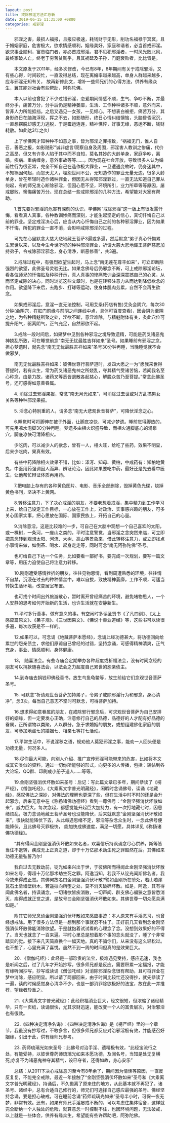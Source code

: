 ```yaml
---
layout: post
title: 戒除邪淫方法汇总新
date: 2019-06-15 11:31:00 +0800
categories: 戒邪淫
---
```


　　邪淫之害，最损人福报，且报应极速，耗钱财于无形，削功名福禄于冥冥，且于婚姻家庭，危害极大，欲求情感顺利，姻缘美好，家庭和谐者，必当首戒邪淫。欲求事业顺利，富贵临门者，亦必首戒邪淫。君不见犯邪淫者，一时风光败北风，最终家破人亡，终老于穷苦贫贱乎，且其祸延及子孙，门庭衰败者，比比皆是。
　　本文原发于2011年，经多次修改，今已有8年，8年期间有关于戒除邪淫，又有些心得，时间较忙，一直没得总结，现在离婚率越来越高，单身人群越来越多，应与邪淫无知有关， 故再新修此文，增补一些师兄们的心得方法，供养有缘众生，翼其能对社会有些帮助，阿弥陀佛。
　　本人以前也曾犯了不少过错邪淫，恋爱期间情感不顺，生气、争吵不断，并最终分手，痛苦万分，分手后仍是精神萎靡，生活、工作种种诸多不顺，意外而来，皆非人力所能抵挡。之后又遇见一女孩，一见倾心，不想表白被拒，痛苦万分，其身影终日在脑海浮现，挥之不去，如影随形，终日心情纠结懊恼，头脑昏昏沉沉，一直想摆脱却感无力逃脱，于是霉运连连，精神憔悴，好事无缘，恶运不断，钱财耗散。如此达3年之久!
　　上了学佛网才知种种不如意之事，皆为邪淫之罪招致，“祸福无门，惟人自召，善恶之报，如影随形”诚非虚言!观察自身及周围，邪淫害人教训之惨痛，代价之高昂，但又有许多人陷于其中而不自知，莫名其妙的大龄单身，家庭争吵，离婚，疾病、重病缠身，意外事故等等……，因为现在社会开放，导致很多人认为婚前性行为很正常，完全不知自己在造作极大罪业，一旦遭遇变故时，仍身迷其中，不知祸因何起，而怨天尤人，埋怨世间不公，无知造作的罪业无量无边，很多大龄单身，曾在年轻时造作诸种罪业，但因无从得知邪淫罪过，一直无法知道自己罪从何起，有的师兄发心断除邪淫，但因心愿不坚，环境所引，业力所牵等等原因，屡戒屡败，懊悔痛苦万分。现在总结一些戒除邪淫的几种方法，希望能对大家有帮助。
　　1.首先要对邪淫的危害有深刻的认识，学佛网“戒除邪淫”这一版上有很发露忏悔，看看真人真事，各种教训惨痛而深刻，才能生起坚定的信心，真切忏悔自己以前的罪业。坚定戒淫决心后，应当从内心忏悔自己之前的各种邪淫罪业，因为如果不忏悔，所犯的罪业一直不消，会影响戒除邪淫的过程。
　　可先在心里默念大慈大悲地藏王菩萨3遍或多遍，然后默念“弟子真心忏悔累生累世以来，以及今生今世所犯的种种邪淫罪业，祈请大慈大悲地藏王菩萨慈悲加持弟子，令戒除邪淫邪念，身心清净，断恶修善”，共3遍。
　　2.戒除过程中，有强烈欲望生起时，马上念“南无莲花尊丰如来”，可立即断除强烈的欲望，此佛圣号灵验无比。如果念佛号后仍邪念不断，可上戒除邪淫论坛，看各位师兄的忏悔贴及种种开示，真人真事的惨痛教训会深深震撼自己的心灵，从而坚定戒除的决心，同时浏览这些文章时，也是在转移注意力从而达到降低欲念的作用。欲望降下来后，去跑步、打球等运动，使身体肌肉劳累，自然不会再生欲念。
　　如果戒邪淫后，意淫一直无法控制，可用艾条(药店有售)艾灸会阴穴，每次30分钟(会阴穴，在肛门前缘与前阴之间连线中点，具体可百度查看)，因会阴为至阴之地，为各种精魅所聚之处，淫欲不断，意淫难除，与精魅附体有关，灸此穴位可提升阳气，驱离阴气，正气充足，自然邪欲不起。
　　3.戒除一段时间后，如果梦中见到各种邪淫之境导致遗精，可能是药叉诸恶鬼神娆乱所致，可在睡觉前念“南无无忧最胜吉祥如来”圣号。如果睡前有邪淫之念，担心梦遗时，就先念“南无无忧最胜吉祥如来”圣号30分钟再睡，当晚睡觉就不会做邪梦。
　　南无无忧最胜吉祥如来：彼佛世尊行菩萨道时，发四大愿之一为“愿我来世得菩提时，若有众生，常为药叉诸恶鬼神之所娆乱，夺其精气受诸苦恼，若闻我名至心称念，由是力故，诸药叉等悉皆退散各起慈心，解脱众苦乃至菩提。”常念此佛圣号，还可感得如意善眷属。
　　4. 消除过去邪淫果报，常念“南无月光如来”，可消除过去世或对方乱搞男女关系等种种邪淫果报。
　　5. 淫念心特别重的人，请多念“南无大悲观世音菩萨”，可降伏淫念之心。
　　6.睡觉时可将脚伸在被子外面，让脚底凉快，可减少梦遗。睡前觉得脚热的，可先用凉水泡脚30分钟再睡。梦遗多由相火炽盛导致，而相火通脚底心的涌泉穴，脚底凉快可清降相火。
　　少吃肉，可以减少人的欲念，曾有一人，相火旺，给吃了些药，效果不明显，后来少吃肉，果真有效。
　　有些中药降除相火效果不错，比如：泽泻、知母、黄柏，中成药有：知柏地黄丸，中医用药强调因人而异、辨证论治，因此如果要吃中药，最好还是先去看中医生，让他帮忙辩证体质再用药。
　　7.把电脑上存有的各种黄色图片、电影、音乐全部删除，毁掉黄色光碟，烧掉黄色书刊，坚决不上黄网。
　　8.转移注意力，下了决心戒淫的朋友，不要老想着戒淫，集中精力到工作学习上来，给自己设定工作目标，一心放在工作上，对政治、实事感兴趣的朋友，可多关心国家实事，把心思放在国际、国家民族上，开拓自己的心量。
　　9.消除意淫，这是比较难的一步，可自己在大脑中观想一个自己喜欢的太阳，或一棵树，一条河，一座山之类的，平时注意警觉，当邪淫之念突然来临，可立即把意念转到观想太阳、河流、大树、高山等景象来，借此转移注意力，或立即找点小事情来做，如倒茶、喝水、起身走走等，同时可念“南无阿弥陀佛”圣号。
　　也可给自己下达一个任务，比如要看一部好书，要完成一次规划，要写一篇文章等，用压力迫使自己将注意力转移。
　　10.刚刚遭受感情挫折的朋友，往往见物思情，看到周遭熟悉的环境，往往情不自禁，沉浸在过去的种种情丝中，难以自拔，致使精神萎靡，工作不顺，可适当转换生活环境，改变居室布置。
　　也可找个时间出外旅游散心，暂时离开曾经痛苦的环境，避免堵物思人，一个人安静的思考如何开始新的生活，也许生活就在安静新生。
　　11.平时多行善事，做有意义的事。有空闲时多读圣贤书《了凡四训》、《太上感应篇原文》、《弟子规》、《三世因果文》、《佛说十善业道经》等，这些书可以读很多遍，每次收获是不一样的。
　　12.如果可以，可念诵《地藏菩萨本愿经》，念诵此经功德甚大，将功德回向给累世的怨亲债主，求他们原谅自已曾经的过错，坚持念诵，可感得精神清爽，正气充身，事业、情感顺利，身体健康。
　　13， 随喜法会。有些寺庙会定期举办各种超度或祈福法会，没有时间念经的朋友可以捐款随喜法会，以法会之力超度自己累世的怨亲债主。
　　14.到寺庙去捐钱印佛经善书，放生鸟鱼龟鳖等，放生前给它们念观世音菩萨圣号。
　　15. 可默念“祈请观世音菩萨加持弟子，令弟子戒除邪淫行为和邪念，身心清净”，念3次。每当自己意志不坚时可默念，可得菩萨加持。
　　16.想求得如意眷属的朋友，在戒除邪行邪念后，可求观世音菩萨为自己安排好的姻缘，但一定要发心正确，注意修行自己的品德，品德好的人才配有好品德的眷属，正所谓物以类聚，人以群分。急于求婚姻的朋友，或想组建佛化家庭的朋友，可参加地蔵七的婚姻七、相亲七等打七活动。
　　17.平常生活中，不说淫秽之语，规劝他人莫犯邪淫之事，能劝一人回头便是功德无量，何况多人。
　　18.尽你最大可能，向别人介绍、推广宣传邪淫可能带来的危害，比如将本文或其它类似的资料，通过一切你所能够的形式，向更多的人传播，包括：转帖到各大论坛、QQ群、印刷成小册子送人……等等。
　　19.金刚坚强消伏坏散如来圣号：后记：写此篇文章已多年，期间恭读了《楞严经》，《僧伽吒经》，《大乘离文字普光明藏经》，闲暇时念诵佛号，读诵《地藏经》，感叹佛法之深妙，对佛法的理解也更深了些，但在生活中时不时的还是会升起邪念，后来无意中在《称扬诸佛功德经》看到一尊佛号：“金刚坚强消伏坏散如来”，威力巨大，每次念起，都感觉能升起巨大加持力，有一次打地藏七时，因思绪烦乱，极力念诵地藏王菩萨圣号也没能降伏，后来就默念“金刚坚强消伏坏散如来”，很快就能降伏下去，从此每遇思绪不定，邪淫等杂念众生时，一念此佛号便能降伏，且此佛号灭罪极快， 能加快成佛速度，满足一切愿，具体详见《称扬诸佛功德经》。
　　“其有得闻金刚坚强消伏坏散如来名者，欢喜信乐持讽诵念尽心供养，斯等皆当住不退转，疾成无上正真之道，却于十万亿那术劫生死之罪超然在后。其佛如来功德无量弘誓乃尔!
　　我自过去无数劫前，锭光如来兴出于世，于彼佛所而得闻此金刚坚强消伏坏散如来名号，得超十万亿那术劫生死之罪。阿逸当知，若我不从锭光闻斯佛名者，我今故未得成正觉。其佛何故名曰金刚坚强消伏坏散?譬如金刚所在堕处，若山若崖瓦石土垒墙壁树木，若遥拟向所堕之处，莫不消灭破碎坏散。如是，阿逸，其有得闻此佛名者，持讽诵念，一切诸欲皆疾消散，一切声闻、辟支佛心褊狭之意皆悉消灭，疾得成就正觉之道，是故号曰金刚坚强消伏坏散如来。其佛世尊一切众愿具满如是。”
　　附其它师兄念诵金刚坚强消伏坏散如来感应事迹：本人原来有手淫恶习，也曾经想戒除。用了很多方法但是一想到那个事就忍不住了。正好前几天看到念金刚坚强消伏坏散佛能消除欲望。于是就抱着试试看的心理念了念。没想到效果好的不得了。当天也就念了一百来遍。平时心里总是想着那个事的念头就没了，睡了个非常踏实的觉。接下来几天简直换个一幅天地。真的不骗你们，从来没有这么轻松过。也不想了，心里充满了喜悦。虽然不到一周的时间但真的是效果巨大。
　　20. 《僧伽吒经》：此经是一部珍贵的法宝，极难遇见受持，感应迅速，我也是听闻之后，过了几年才开始抄写，很多师兄都是反应，需要积累一定福报，才能有缘听闻抄写，抄写或读诵《僧伽吒经》对消除邪淫杂念很有帮助，且可将罪业在梦中消除，感应明显。所以请了两部回来，由于时间比较忙还没得抄，就先恭读了一遍，读的时候感觉身心清净不少，也是一部消罪除欲极好的法宝，故在此一并推荐，望缘者珍重之。
　　21.《大乘离文字普光藏经》：此经积福消业巨大，经文很短，但浓缩了诸经精华，只有一页纸，读诵很快，尤其求财迅速，能改变一个人的富贵层次，对治邪淫也有很效。
　　22.《四种决定清净名诲》：《四种决定清净名诲》是《楞严经》里的一个章节，我虽没有抄写过，不敢多言，但很多师兄都反应对治邪淫极有效，并能感召好姻缘，引出于此，供有缘师兄参考。
　　23. 药师琉璃光如来圣号：此佛号对治手淫、遗精极有效，“此经宝流行之处，有能受持，以彼世尊药师琉璃光如来本愿功德，及闻名号，当知是处无复横死;亦复不为诸恶鬼神夺其精气，设已夺者，还得如故，身心安乐”
　　总结：从2011下决心戒除恶习至今有8年余了，期间因为情愫等原因，一直反反复复，不能完全戒除，最近一年接触了“金刚坚强消伏坏散如来”圣号和《大乘离文字普光明藏经》，持诵后，不久搬离了原来住的地方，从此基本就不再犯了。诸圣号、诸经中，总有合适自己修行的，师兄们可选择自己感应最强的圣号、佛经坚持念诵，要是担心破戒，可在睡前念诵“药师琉璃光如来”圣号半小时，可保一夜无梦，非常有效。还有，如果有师兄手淫屡戒不断的，可以考虑住集体宿舍，这样就完全断绝一个人独处的危险，就算意念一时控制不住，也因环境问题，无法破戒，以上就是一些体会，供养有缘众生，希望能有些许帮助吧，阿弥陀佛。